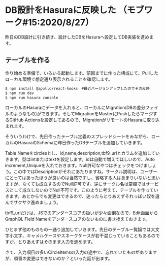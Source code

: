 # DB設計をHasuraに反映した （モブワーク#15:2020/8/27）

昨日のDB設計に引き続き、設計したDBをHasuraへ設定してDB実装を進めます。

## テーブルを作る 

作り始める準備で、いろいろ起動します。前回までに作った構成にて、Pullしたローカル環境で想定通り表示されることを確認します。

```sh
$ npm install @apollo/react-hooks　#最近バージョンアップしたのでその反映
$ npm run dev
$ npm run hasura console
```

ローカルのHasuraにデータを入れると、ローカルにMigration(DBの差分ファイルのようなもの)ができます。そしてMigrationをMasterにPushしたらマージするGitHub Actionsを設定してあるので、MigrationがリモートのHasuraに取り込まれます。

そういうわけで、先日作ったテーブル定義のスプレッドシートをみながら、ローカルのHasuraのSchemaに昨日作ったDBテーブルを追加していきます。

Table Nameをcirclesとし、id,name,description,tbf9_urlとカラムを追加していきます。型はintまたはtextを設定します。idは自動で増えてほしいので、Auto increment,Uniqueを入れておきます。Null許可なやつはチェックをつけましょう。この中ではDescriptionがそれにあたりますね。サークル説明は、ユーザーにとってはあったほうが良いのは当然ですし、省略する人はあまりいないと思いますが、なくても成立するのでNull許可です。逆にサークル名は空欄ではサービスとして成立しないのでNull不可です。このように考えて、テーブルを作っていきます。あとからでも変更はできるので、迷ったらとりあえずそれっぽい奴を選んでサクサク進めましょう。

tbf9_urlだけは、JSでのアンダースコアの扱いが少々面倒なので、Edit画面からGraphQL Field Nameをアンダースコアのないものに書き換えておきます。

ひとまず他のものもの一通り追加していきます。先日のテーブル一覧嬢では大文字小文字、キャメルケースやスネークケースが若干混じっていることもあるのですが、とりあえずはそのまま入力を進めます。

さて、入力項目の多いCircleItemsの入力の途中で、忘れていたものがありますが、順番の変更はできないのか？といった話が出ます。
